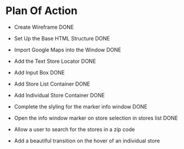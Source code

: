 # Plan Of Action

- Create Wireframe DONE

- Set Up the Base HTML Structure DONE

- Import Google Maps into the Window DONE

- Add the Text Store Locator DONE

- Add Input Box DONE

- Add Store List Container DONE

- Add Individual Store Container DONE

- Complete the slyling for the marker info window DONE

- Open the info window marker on store selection in stores list DONE

- Allow a user to search for the stores in a zip code

- Add a beautiful transition on the hover of an individual store